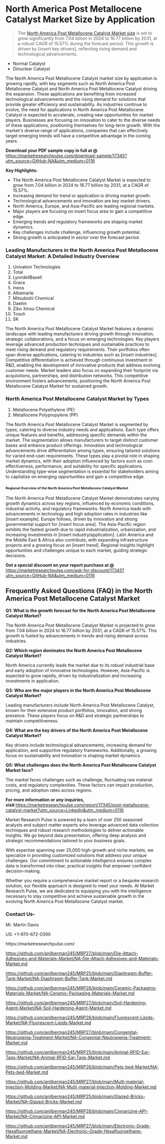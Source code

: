 <h1>North America Post Metallocene Catalyst Market&nbsp;Size by Application</h1><blockquote><p>The <a href="https://marketresearchpulse.com/download-sample/17345?utm_source=GitHub-NA&amp;utm_medium=0116">North America Post Metallocene Catalyst Market size</a> is set to grow significantly from 7.04 billion in 2024 to 16.77 billion by 2031, at a robust CAGR of 15.57% during the forecast period. This growth is driven by [insert key drivers], reflecting rising demand and technological advancements.</p></blockquote><ul><li>Normal Catalyst<li> Dinuclear Catalyst</li></ul><p>The North America Post Metallocene Catalyst market size by application is growing rapidly, with key segments such as North America Post Metallocene Catalyst and North America Post Metallocene Catalyst driving the expansion. These applications are benefiting from increased technological advancements and the rising demand for solutions that provide greater efficiency and sustainability. As industries continue to evolve, the need for applications in North America Post Metallocene Catalyst is expected to accelerate, creating new opportunities for market players. Businesses are focusing on innovation to cater to the diverse needs of these applications, positioning themselves for long-term growth. With the market's diverse range of applications, companies that can effectively target emerging trends will have a competitive advantage in the coming years.</p><p><strong>Download your PDF sample copy in full at @ </strong><a href="https://marketresearchpulse.com/download-sample/17345?utm_source=GitHub-NA&amp;utm_medium=0116">https://marketresearchpulse.com/download-sample/17345?utm_source=GitHub-NA&amp;utm_medium=0116</a></p><p><strong>Key Highlights: </strong></p><ul><li>The North America Post Metallocene Catalyst Market is expected to grow from 7.04 billion in 2024 to 16.77 billion by 2031, at a CAGR of 15.57%.</li><li>Increasing demand for trend or application is driving market growth.</li><li>Technological advancements and innovation are key market drivers.</li><li>North America, Europe, and Asia-Pacific are leading regional markets.</li><li>Major players are focusing on insert focus area to gain a competitive edge.</li><li>Emerging trends and regulatory frameworks are shaping market dynamics.</li><li>Key challenges include challenge, influencing growth potential.</li><li>Strong growth is anticipated in sector over the forecast period.</li></ul><h3>Leading Manufacturers in the North America Post Metallocene Catalyst Market: A Detailed Industry Overview</h3><ol><li>Univation Technologies</li><li>Total</li><li>LyondellBasell</li><li>Grace</li><li>Ineos</li><li>Albemarle</li><li>Mitsubishi Chemical</li><li>Daelim</li><li>Zibo Xinsu Chemical</li><li>Tosoh</li><li>SK</li></ol><div class="flex max-w-full flex-col flex-grow"><div class="min-h-8 text-message flex w-full flex-col items-end gap-2 whitespace-normal break-words [.text-message+&amp;]:mt-5" dir="auto" data-message-author-role="assistant" data-message-id="fd8432e4-4910-450d-b182-61b7bfb0a01f" data-message-model-slug="gpt-4o"><div class="flex w-full flex-col gap-1 empty:hidden first:pt-[3px]"><div class="markdown prose w-full break-words dark:prose-invert light"><p>The North America Post Metallocene Catalyst Market features a dynamic landscape with leading manufacturers driving growth through innovation, strategic collaborations, and a focus on emerging technologies. Key players leverage advanced production techniques and sustainable practices to meet rising demand and regulatory requirements. Their portfolios often span diverse applications, catering to industries such as [insert industries]. Competitive differentiation is achieved through continuous investment in R&amp;D, enabling the development of innovative products that address evolving customer needs. Market leaders also focus on expanding their footprint via acquisitions, partnerships, and distribution networks. This competitive environment fosters advancements, positioning the North America Post Metallocene Catalyst Market for sustained growth.</p></div></div></div></div><h3>North America Post Metallocene Catalyst Market by Types</h3><ol><li>Metallocene Polyethylene (PE)<li> Metallocene Polypropylene (PP)</li></ol><div class="flex max-w-full flex-col flex-grow"><div class="min-h-8 text-message flex w-full flex-col items-end gap-2 whitespace-normal break-words [.text-message+&amp;]:mt-5" dir="auto" data-message-author-role="assistant" data-message-id="084470be-0bb7-4664-bddf-5156b4f41249" data-message-model-slug="gpt-4o-mini"><div class="flex w-full flex-col gap-1 empty:hidden first:pt-[3px]"><div class="markdown prose w-full break-words dark:prose-invert light"><p>The North America Post Metallocene Catalyst Market is segmented by types, catering to diverse industry needs and applications. Each type offers unique features and benefits, addressing specific demands within the market. The segmentation allows manufacturers to target distinct customer bases and enhance product offerings. Innovation and technological advancements drive differentiation among types, ensuring tailored solutions for varied end-user requirements. These types play a pivotal role in shaping market dynamics, with their adoption influenced by factors such as cost-effectiveness, performance, and suitability for specific applications. Understanding type-wise segmentation is essential for stakeholders aiming to capitalize on emerging opportunities and gain a competitive edge.</p></div></div></div></div><h3><span style="font-size: 11px;">Regional Overview of the North America Post Metallocene Catalyst Market</span></h3><div class="flex max-w-full flex-col flex-grow"><div class="min-h-8 text-message flex w-full flex-col items-end gap-2 whitespace-normal break-words [.text-message+&amp;]:mt-5" dir="auto" data-message-author-role="assistant" data-message-id="e9038762-ce64-4e30-91c9-9bd413514231" data-message-model-slug="gpt-4o-mini"><div class="flex w-full flex-col gap-1 empty:hidden first:pt-[3px]"><div class="markdown prose w-full break-words dark:prose-invert light"><p>The North America Post Metallocene Catalyst Market demonstrates varying growth dynamics across key regions, influenced by economic conditions, industrial activity, and regulatory frameworks. North America leads with advancements in technology and high adoption rates in industries like [insert example]. Europe follows, driven by innovation and strong governmental support for [insert focus area]. The Asia-Pacific region exhibits the fastest growth due to rapid industrialization, urbanization, and increasing investments in [insert industry/application]. Latin America and the Middle East &amp; Africa also contribute, with expanding infrastructure projects and a growing focus on [insert trend]. Regional insights highlight opportunities and challenges unique to each market, guiding strategic decisions.</p></div></div></div></div><p><strong>Get a special discount on your report purchase at @ </strong><a href="https://marketresearchpulse.com/ask-for-discount/17345?utm_source=GitHub-NA&amp;utm_medium=0116">https://marketresearchpulse.com/ask-for-discount/17345?utm_source=GitHub-NA&amp;utm_medium=0116</a></p><h2>Frequently Asked Questions (FAQ) in the North America Post Metallocene Catalyst Market</h2><p><strong>Q1: What is the growth forecast for the North America Post Metallocene Catalyst Market?</strong></p><p>The North America Post Metallocene Catalyst Market is projected to grow from 7.04 billion in 2024 to 16.77 billion by 2031, at a CAGR of 15.57%. This growth is fueled by advancements in trends and rising demand across industries.</p><p><strong>Q2: Which region dominates the North America Post Metallocene Catalyst Market?</strong></p><p>North America currently leads the market due to its robust industrial base and early adoption of innovative technologies. However, Asia-Pacific is expected to grow rapidly, driven by industrialization and increasing investments in application.</p><p><strong>Q3: Who are the major players in the North America Post Metallocene Catalyst Market?</strong></p><p>Leading manufacturers include North America Post Metallocene Catalyst, known for their extensive product portfolios, innovation, and strong presence. These players focus on R&amp;D and strategic partnerships to maintain competitiveness.</p><p><strong>Q4: What are the key drivers of the North America Post Metallocene Catalyst Market?</strong></p><p>Key drivers include technological advancements, increasing demand for application, and supportive regulatory frameworks. Additionally, a growing focus on sustainability and innovation is shaping market dynamics.</p><p><strong>Q5: What challenges does the North America Post Metallocene Catalyst Market face?</strong></p><p>The market faces challenges such as challenge, fluctuating raw material costs, and regulatory complexities. These factors can impact production, pricing, and adoption rates across regions.</p><p><strong>For more information or any inquiries, visit&nbsp;</strong><a href="https://marketresearchpulse.com/report/17345/post-metallocene-catalyst-market?utm_source=Linkedin&utm_medium=0116">https://marketresearchpulse.com/report/17345/post-metallocene-catalyst-market?utm_source=Linkedin&utm_medium=0116</a></p><p>Market Research Pulse is powered by a team of over 250 seasoned analysts and subject matter experts who leverage advanced data collection techniques and robust research methodologies to deliver actionable insights. We go beyond data presentation, offering deep analysis and strategic recommendations tailored to your business goals.</p><p>With expertise spanning over 25,000 high-growth and niche markets, we specialize in providing customized solutions that address your unique challenges. Our commitment to actionable intelligence ensures complex data is transformed into clear, practical insights that empower confident decision-making.</p><p>Whether you require a comprehensive market report or a bespoke research solution, our flexible approach is designed to meet your needs. At Market Research Pulse, we are dedicated to equipping you with the intelligence necessary to stay competitive and achieve sustainable growth in the evolving North America Post Metallocene Catalyst market.</p><h3><strong>Contact Us-</strong></h3><p>Mr. Martin Davis</p><p>US: +1-970-672-0390</p><p>https://marketresearchpulse.com/</p><p><a href="https://github.com/anilberman245/MRP27/blob/main/Die-Attach-Adhesives-and-Materials-Market/NA-Die-Attach-Adhesives-and-Materials-Market.md">https://github.com/anilberman245/MRP27/blob/main/Die-Attach-Adhesives-and-Materials-Market/NA-Die-Attach-Adhesives-and-Materials-Market.md</a></p><p><a href="https://github.com/anilberman245/MRP25/blob/main/Diaphragm-Buffer-Tank-Market/NA-Diaphragm-Buffer-Tank-Market.md">https://github.com/anilberman245/MRP25/blob/main/Diaphragm-Buffer-Tank-Market/NA-Diaphragm-Buffer-Tank-Market.md</a></p><p><a href="https://github.com/anilberman245/MRP26/blob/main/Ceramic-Packaging-Materials-Market/NA-Ceramic-Packaging-Materials-Market.md">https://github.com/anilberman245/MRP26/blob/main/Ceramic-Packaging-Materials-Market/NA-Ceramic-Packaging-Materials-Market.md</a></p><p><a href="https://github.com/anilberman245/MRP27/blob/main/Soil-Hardening-Agent-Market/NA-Soil-Hardening-Agent-Market.md">https://github.com/anilberman245/MRP27/blob/main/Soil-Hardening-Agent-Market/NA-Soil-Hardening-Agent-Market.md</a></p><p><a href="https://github.com/anilberman245/MRP26/blob/main/Fluorescent-Lipids-Market/NA-Fluorescent-Lipids-Market.md">https://github.com/anilberman245/MRP26/blob/main/Fluorescent-Lipids-Market/NA-Fluorescent-Lipids-Market.md</a></p><p><a href="https://github.com/anilberman245/MRP27/blob/main/Congenital-Neutropenia-Treatment-Market/NA-Congenital-Neutropenia-Treatment-Market.md">https://github.com/anilberman245/MRP27/blob/main/Congenital-Neutropenia-Treatment-Market/NA-Congenital-Neutropenia-Treatment-Market.md</a></p><p><a href="https://github.com/anilberman245/MRP25/blob/main/Animal-RFID-Ear-Tags-Market/NA-Animal-RFID-Ear-Tags-Market.md">https://github.com/anilberman245/MRP25/blob/main/Animal-RFID-Ear-Tags-Market/NA-Animal-RFID-Ear-Tags-Market.md</a></p><p><a href="https://github.com/anilberman245/MRP26/blob/main/Pets-bed-Market/NA-Pets-bed-Market.md">https://github.com/anilberman245/MRP26/blob/main/Pets-bed-Market/NA-Pets-bed-Market.md</a></p><p><a href="https://github.com/anilberman245/MRP27/blob/main/Multi-material-Injection-Molding-Market/NA-Multi-material-Injection-Molding-Market.md">https://github.com/anilberman245/MRP27/blob/main/Multi-material-Injection-Molding-Market/NA-Multi-material-Injection-Molding-Market.md</a></p><p><a href="https://github.com/anilberman245/MRP25/blob/main/Glazed-Bricks-Market/NA-Glazed-Bricks-Market.md">https://github.com/anilberman245/MRP25/blob/main/Glazed-Bricks-Market/NA-Glazed-Bricks-Market.md</a></p><p><a href="https://github.com/anilberman245/MRP26/blob/main/Cinnarizine-API-Market/NA-Cinnarizine-API-Market.md">https://github.com/anilberman245/MRP26/blob/main/Cinnarizine-API-Market/NA-Cinnarizine-API-Market.md</a></p><p><a href="https://github.com/anilberman245/MRP27/blob/main/Electronic-Grade-Hexafluoroethane-Market/NA-Electronic-Grade-Hexafluoroethane-Market.md">https://github.com/anilberman245/MRP27/blob/main/Electronic-Grade-Hexafluoroethane-Market/NA-Electronic-Grade-Hexafluoroethane-Market.md</a></p>
